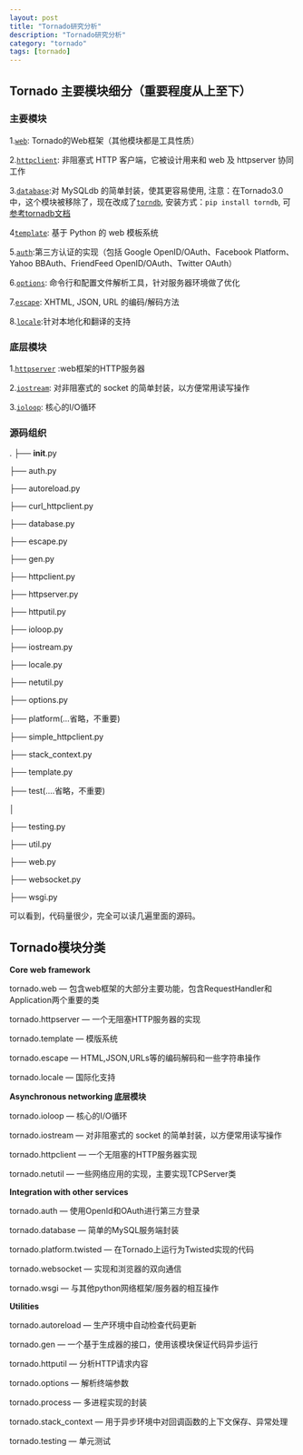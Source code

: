 ```yaml
---
layout: post
title: "Tornado研究分析"
description: "Tornado研究分析"
category: "tornado"
tags: [tornado]
---
```

<h2>Tornado 主要模块细分（重要程度从上至下）</h2>

<h3>主要模块</h3>

<p>1.<a href="https://github.com/tornadoweb/tornado/blob/master/tornado/web.py"><code>web</code></a>: Tornado的Web框架（其他模块都是工具性质）</p>

<p>2.<a href="https://github.com/tornadoweb/tornado/blob/master/tornado/httpclient.py"><code>httpclient</code></a>: 非阻塞式 HTTP 客户端，它被设计用来和 web 及 httpserver 协同工作</p>

<p>3.<a href="http://www.tornadoweb.org/en/branch2.4/database.html"><code>database</code></a>:对 MySQLdb 的简单封装，使其更容易使用, 注意：在Tornado3.0中，这个模块被移除了，现在改成了<a href="https://github.com/bdarnell/torndb"><code>torndb</code></a>, 安装方式：<code>pip install torndb</code>, 可<a href="http://www.tornadoweb.org">参考tornadb文档</a></p>

<p>4<a href="https://github.com/tornadoweb/tornado/blob/master/tornado/template.py"><code>template</code></a>: 基于 Python 的 web 模板系统</p>

<p>5.<a href="https://github.com/tornadoweb/tornado/blob/master/tornado/auth.py"><code>auth</code></a>:第三方认证的实现（包括 Google OpenID/OAuth、Facebook Platform、Yahoo BBAuth、FriendFeed OpenID/OAuth、Twitter OAuth）</p>

<p>6.<a href="https://github.com/tornadoweb/tornado/blob/master/tornado/options.py"><code>options</code></a>: 命令行和配置文件解析工具，针对服务器环境做了优化</p>

<p>7.<a href="https://github.com/tornadoweb/tornado/blob/master/tornado/escape.py"><code>escape</code></a>: XHTML, JSON, URL 的编码/解码方法</p>

<p>8.<a href="https://github.com/tornadoweb/tornado/blob/master/tornado/locale.py"><code>locale</code></a>:针对本地化和翻译的支持</p>

<!--more-->

<h3>底层模块</h3>

<p>1.<a href="https://github.com/tornadoweb/tornado/blob/master/tornado/httpserver.py"><code>httpserver</code></a> :web框架的HTTP服务器</p>

<p>2.<a href="http://github.com/facebook/tornado/blob/master/tornado/iostream.py"><code>iostream</code></a>: 对非阻塞式的 socket 的简单封装，以方便常用读写操作</p>

<p>3.<a href="http://github.com/facebook/tornado/blob/master/tornado/ioloop.py"><code>ioloop</code></a>: 核心的I/O循环</p>

<h3>源码组织</h3>

<p>.
├── <strong>init</strong>.py</p>

<p>├── auth.py</p>

<p>├── autoreload.py</p>

<p>├── curl_httpclient.py</p>

<p>├── database.py</p>

<p>├── escape.py</p>

<p>├── gen.py</p>

<p>├── httpclient.py</p>

<p>├── httpserver.py</p>

<p>├── httputil.py</p>

<p>├── ioloop.py</p>

<p>├── iostream.py</p>

<p>├── locale.py</p>

<p>├── netutil.py</p>

<p>├── options.py</p>

<p>├── platform(...省略，不重要)</p>

<p>├── simple_httpclient.py</p>

<p>├── stack_context.py</p>

<p>├── template.py</p>

<p>├── test(....省略，不重要)</p>

<p>│  </p>

<p>├── testing.py</p>

<p>├── util.py</p>

<p>├── web.py</p>

<p>├── websocket.py</p>

<p>├── wsgi.py</p>

<p>可以看到，代码量很少，完全可以读几遍里面的源码。</p>

<h2>Tornado模块分类</h2>

<p><strong>Core web framework</strong></p>

<p>tornado.web — 包含web框架的大部分主要功能，包含RequestHandler和Application两个重要的类</p>

<p>tornado.httpserver — 一个无阻塞HTTP服务器的实现</p>

<p>tornado.template — 模版系统</p>

<p>tornado.escape — HTML,JSON,URLs等的编码解码和一些字符串操作</p>

<p>tornado.locale — 国际化支持</p>

<p><strong>Asynchronous networking 底层模块</strong></p>

<p>tornado.ioloop — 核心的I/O循环</p>

<p>tornado.iostream — 对非阻塞式的 socket 的简单封装，以方便常用读写操作</p>

<p>tornado.httpclient — 一个无阻塞的HTTP服务器实现</p>

<p>tornado.netutil — 一些网络应用的实现，主要实现TCPServer类</p>

<p><strong>Integration with other services</strong></p>

<p>tornado.auth — 使用OpenId和OAuth进行第三方登录</p>

<p>tornado.database — 简单的MySQL服务端封装</p>

<p>tornado.platform.twisted — 在Tornado上运行为Twisted实现的代码</p>

<p>tornado.websocket — 实现和浏览器的双向通信</p>

<p>tornado.wsgi — 与其他python网络框架/服务器的相互操作</p>

<p><strong>Utilities</strong></p>

<p>tornado.autoreload — 生产环境中自动检查代码更新</p>

<p>tornado.gen — 一个基于生成器的接口，使用该模块保证代码异步运行</p>

<p>tornado.httputil — 分析HTTP请求内容</p>

<p>tornado.options — 解析终端参数</p>

<p>tornado.process — 多进程实现的封装</p>

<p>tornado.stack_context — 用于异步环境中对回调函数的上下文保存、异常处理</p>

<p>tornado.testing — 单元测试</p>
